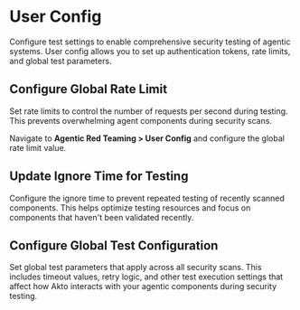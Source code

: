 # User Config

Configure test settings to enable comprehensive security testing of agentic systems. User config allows you to set up authentication tokens, rate limits, and global test parameters.

## Configure Global Rate Limit

Set rate limits to control the number of requests per second during testing. This prevents overwhelming agent components during security scans.

Navigate to **Agentic Red Teaming > User Config** and configure the global rate limit value.

## Update Ignore Time for Testing

Configure the ignore time to prevent repeated testing of recently scanned components. This helps optimize testing resources and focus on components that haven't been validated recently.

## Configure Global Test Configuration

Set global test parameters that apply across all security scans. This includes timeout values, retry logic, and other test execution settings that affect how Akto interacts with your agentic components during security testing.
